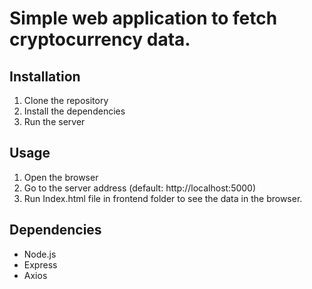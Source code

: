 # Simple web application to fetch cryptocurrency data.

## Installation
1. Clone the repository
2. Install the dependencies
3. Run the server

## Usage
1. Open the browser
2. Go to the server address (default: http://localhost:5000)
3. Run Index.html file in frontend folder to see the data in the browser.

## Dependencies
- Node.js
- Express
- Axios


